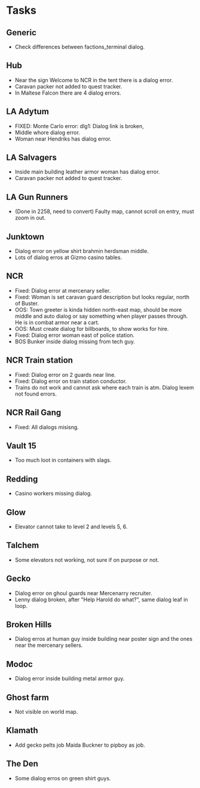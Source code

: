 # Tasks

## Generic

- Check differences between factions_terminal dialog.

## Hub

- Near the sign Welcome to NCR in the tent there is a dialog error.
- Caravan packer not added to quest tracker.
- In Maltese Falcon there are 4 dialog errors.

## LA Adytum

- FIXED: Monte Carlo error: dlg1: Dialog link is broken, 
- Middle whore dialog error.
- Woman near Hendriks has dialog error.

## LA Salvagers

- Inside main building leather armor woman has dialog error.
- Caravan packer not added to quest tracker.

## LA Gun Runners

- (Done in 2258, need to convert) Faulty map, cannot scroll on entry, must zoom in out.

## Junktown

- Dialog error on yellow shirt brahmin herdsman middle.
- Lots of dialog erros at Gizmo casino tables.

## NCR

- Fixed: Dialog error at mercenary seller.
- Fixed: Woman is set caravan guard description but looks regular, north of Buster.
- OOS: Town greeter is kinda hidden north-east map, should be more middle and auto dialog or say something when player passes through. He is in combat armor near a cart.
- OOS: Must create dialog for billboards, to show works for hire.
- Fixed: Dialog error woman east of police station.
- BOS Bunker inside dialog missing from tech guy.

## NCR Train station

- Fixed: Dialog error on 2 guards near line.
- Fixed: Dialog error on train station conductor.
- Trains do not work and cannot ask where each train is atm. Dialog lexem not found errors.

## NCR Rail Gang

- Fixed: All dialogs misisng.

## Vault 15

- Too much loot in containers with slags.

## Redding

- Casino workers missing dialog.

## Glow

- Elevator cannot take to level 2 and levels 5, 6.

## Talchem

- Some elevators not working, not sure if on purpose or not.

## Gecko

- Dialog error on ghoul guards near Mercenarry recruiter.
- Lenny dialog broken, after "Help Harold do what?", same dialog leaf in loop.

## Broken Hills

- Dialog erros at human guy inside building near poster sign and the ones near the mercenary sellers.

## Modoc

- Dialog error inside building metal armor guy.

## Ghost farm

- Not visible on world map.

## Klamath

- Add gecko pelts job Maida Buckner to pipboy as job.

## The Den

- Some dialog erros on green shirt guys.
